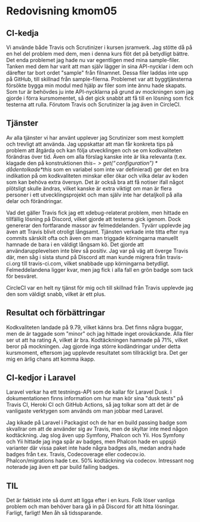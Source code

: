 ---
---
Redovisning kmom05
=========================

## CI-kedja

Vi använde både Travis och Scrutinizer i kursen jsramverk. Jag stötte då på en hel del problem med dem, men i denna kurs flöt det på betydligt bättre. Det enda problemet jag hade nu var egentligen med mina sample-filer. Tanken med dem har varit att man själv lägger in sina API-nycklar i dem och därefter tar bort ordet "sample" från filnamnet. Dessa filer laddas inte upp på GitHub, till skillnad från sample-filerna. Problemet var att byggtjänsterna försökte bygga min modul med hjälp av filer som inte ännu hade skapats. Som tur är behövdes ju inte API-nycklarna på grund av mockningen som jag gjorde i förra kursmomentet, så det gick snabbt att få till en lösning som fick testerna att rulla. Förutom Travis och Scrutinizer la jag även in CircleCI.

## Tjänster

Av alla tjänster vi har använt upplever jag Scrutinizer som mest komplett och trevligt att använda. Jag uppskattar att man får konkreta tips på problem att åtgärda och kan följa utvecklingen och se om kodkvaliteten förändras över tid. Även om alla förslag kanske inte är lika relevanta (t.ex. klagade den på konstruktionen *$this->get(“configuration”)* då den tolkade *$this* som en variabel som inte var definierad) ger det en bra indikation på om kodkvaliteten minskar eller ökar och vilka delar av koden som kan behöva extra översyn. Det är också bra att få notiser ifall något plötsligt skulle ändras, vilket kanske är extra viktigt om man är flera personer i ett utvecklingsprojekt och man själv inte har detaljkoll på alla delar och förändringar.

Vad det gäller Travis fick jag ett xdebug-relaterat problem, men hittade en tillfällig lösning på Discord, vilket gjorde att testerna gick igenom. Dock genererar den fortfarande massor av felmeddelanden. Tyvärr upplevde jag även att Travis blivit otroligt långsamt. Tjänsten verkade inte titta efter nya commits särskilt ofta och även om man triggade körningarna manuellt hamnade de bara i en väldigt långsam kö. Det gjorde att användarupplevelsen inte blev så positiv. Jag var på väg att överge Travis där, men såg i sista stund på Discord att man kunde migrera från travis-ci.org till travis-ci.com, vilket snabbade upp körningarna betydligt. Felmeddelandena ligger kvar, men jag fick i alla fall en grön badge som tack för besväret.

CircleCI var en helt ny tjänst för mig och till skillnad från Travis upplevde jag den som väldigt snabb, vilket är ett plus.

## Resultat och förbättringar

Kodkvaliteten landade på 9.79, vilket känns bra. Det finns några buggar, men de är taggade som "minor" och jag hittade inget oroväckande. Alla filer ser ut att ha rating A, vilket är bra. Kodtäckningen hamnade på 71%, vilket beror på mockningen. Jag gjorde inga större kodändringar under detta kursmoment, eftersom jag upplevde resultatet som tillräckligt bra. Det ger mig en ärlig chans att komma ikapp.

## CI-kedjor i Laravel

Laravel verkar ha ett testnings-API som de kallar för Laravel Dusk. I dokumentationen finns information om hur man kör sina "dusk tests" på Travis CI, Heroki CI och GitHub Actions, så jag tolkar som att det är de vanligaste verktygen som används om man jobbar med Laravel.

Jag kikade på Laravel i Packagist och de har en build passing badge som skvallrar om att de använder sig av Travis, men de skyltar inte med någon kodtäckning. Jag slog även upp Symfony, Phalcon och Yii. Hos Symfony och Yii hittade jag inga spår av badges, men Phalcon hade en uppsjö varianter där vissa paket inte hade några badges alls, medan andra hade badges från t.ex. Travis, Codecoverage eller codecov.io. Phalcon/migrations hade t.ex. 50% kodtäckning via codecov. Intressant nog noterade jag även ett par build failing badges.

## TIL

Det är faktiskt inte så dumt att ligga efter i en kurs. Folk löser vanliga problem och man behöver bara gå in på Discord för att hitta lösningar. Farligt, farligt! Men åh så tidssparande.
